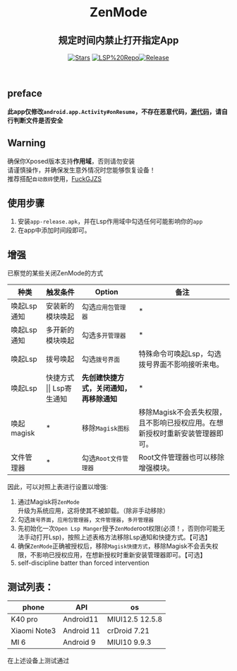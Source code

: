 <div align="center">


<h1>ZenMode</h1>
<h2>规定时间内禁止打开指定App</h2>

</div>
<div align="center">


  [![Stars](https://img.shields.io/github/stars/Xposed-Modules-Repo/icu.insomnia.zen?label=stars)](https://github.com/Xposed-Modules-Repo/icu.insomnia.zen)
  [![LSP%20Repo](https://img.shields.io/github/downloads/Xposed-Modules-Repo/icu.insomnia.zen/total?label=LSP%20Repo&labelColor=F48FB1)](https://github.com/Xposed-Modules-Repo/icu.insomnia.zen/releases)[![Release](https://img.shields.io/github/v/release/Xposed-Modules-Repo/icu.insomnia.zen)](https://github.com/Xposed-Modules-Repo/icu.insomnia.zen/releases/latest)
</div>

<br/>

## preface
**此app仅修改`android.app.Activity#onResume`，不存在恶意代码，[源代码](https://github.com/People-11/FuckGJZS](https://github.com/NoonieBao/ZenMode))，请自行判断文件是否安全**

## Warning
确保你Xposed版本支持**作用域**，否则请勿安装<br/>
请谨慎操作，并确保发生意外情况时您能够恢复设备！<br/>
推荐搭配`自动救砖`使用，[FuckGJZS](https://github.com/People-11/FuckGJZS)<br/>


## 使用步骤
1. 安装`app-release.apk`，并在Lsp作用域中勾选任何可能影响你的`app`
2. 在app中添加时间段即可。


## 增强

已察觉的某些关闭ZenMode的方式

| 种类        | 触发条件                  | Option                                   | 备注                                                         |
| ----------- | ------------------------- | ---------------------------------------- | ------------------------------------------------------------ |
| 唤起Lsp通知 | 安装新的模块唤起          | 勾选`应用包管理器`                       |                                        \*                          |
| 唤起Lsp通知 | 多开新的模块唤起          | 勾选`多开管理器`                         |                                               \*                   |
| 唤起Lsp     | 拨号唤起                  | 勾选`拨号界面`                           | 特殊命令可唤起Lsp，勾选拨号界面不影响接听来电。              |
| 唤起Lsp     | 快捷方式 \|\| Lsp寄生通知 | **先创建快捷方式，关闭通知，再移除通知** |                             \*                                     |
| 唤起magisk  |            \*               | 移除`Magisk图标`                         | 移除Magisk不会丢失权限，且不影响已授权应用。在想新授权时重新安装管理器即可。 |
| 文件管理器  |               \*                | 勾选`Root文件管理器`                     | Root文件管理器也可以移除增强模块。                           |

因此，可以对照上表进行设置以增强:
1. 通过Magisk将`ZenMode`升级为系统应用，这将使其不被卸载。（除非手动移除）
2. 勾选`拨号界面`，`应用包管理器`，`文件管理器`，`多开管理器`
3. 先初始化一次`Open Lsp Manger`授予`ZenMode`root权限(必须！，否则你可能无法手动打开Lsp)，按照上述表格方法移除Lsp通知和快捷方式。【可选】
4. 确保`ZenMode`正确被授权后，移除`Magisk快捷方式`，移除Magisk不会丢失权限，不影响已授权应用，在想新授权时重新安装管理器即可。【可选】
5. self-discipline batter than forced intervention



## 测试列表：

| phone        | API        | os              |
| ------------ | ---------- | --------------- | 
| K40 pro      | Android11  | MIUI12.5 12.5.8 |
| Xiaomi Note3 | Android 11 | crDroid 7.21    |
| MI 6         | Android 9  | MIUI10 9.9.3    |

在上述设备上测试通过


